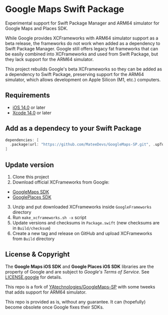 # Google Maps Swift Package

Experimental support for Swift Package Manager and ARM64 simulator for Google Maps and Places SDK.

While Google provides XCFrameworks with ARM64 simulator support as a beta release, the frameworks do not work when added as a dependency to Swift Package Manager. Google still offers legacy fat frameworks that can be easily combined into XCFrameworks and used from Swift Package, but they lack support for the ARM64 simulator.

This project rebuilds Google's beta XCFrameworks so they can be added as a dependency to Swift Package, preserving support for the ARM64 simulator, which allows development on Apple Silicon (M1, etc.) computers.

## Requirements

* [iOS 14.0](https://wikipedia.org/wiki/IOS_14) or later
* [Xcode 14.0](https://developer.apple.com/xcode) or later

## Add as a dependecy to your Swift Package

```swift
dependencies: [
  .package(url: "https://github.com/MateeDevs/GoogleMaps-SP.git", .upToNextMinor(from: "8.0.0"))
]
```

## Update version

1. Clone this project
2. Download official XCFrameworks from Google:
  - [GoogleMaps SDK](https://developers.google.com/maps/documentation/ios-sdk/config#install-the-xcframework)
  - [GooglePlaces SDK](https://developers.google.com/maps/documentation/places/ios-sdk/config#install-the-xcframework)
3. Unzip and put downloaded XCFrameworks inside `GoogleFrameworks` directory
4. Run `make_xcframeworks.sh -x` script
6. Update versions and checksums in `Package.swift` (new checksums are in `Build/checksum`)
7. Create a new tag and release on GitHub and upload XCFrameworks from `Build` directory

## License & Copyright

The **Google Maps iOS SDK** and **Google Places iOS SDK** libraries are the property of Google and are subject to *Google's Terms of Service*. See [LICENSE.google](LICENSE.google) for details.

This repo is a fork of [YAtechnologies/GoogleMaps-SP](https://github.com/YAtechnologies/GoogleMaps-SP) with some tweeks that adds support for ARM64 simulator.

This repo is provided as is, without any guarantee. It can (hopefully) become obsolete once Google fixes their SDKs.
